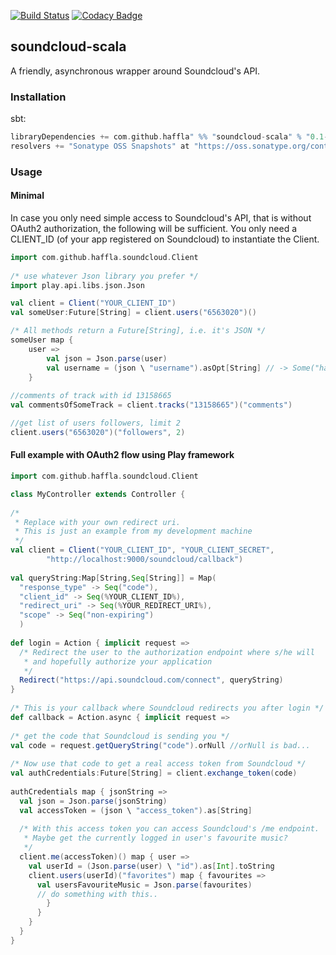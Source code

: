 [![Build Status](https://travis-ci.org/haffla/soundcloud-scala.svg)](https://travis-ci.org/haffla/soundcloud-scala) [![Codacy Badge](https://api.codacy.com/project/badge/7a481c68837549f7aaa4f630153369fa)](https://www.codacy.com/app/jakobpupke_2054/soundcloud-scala)

## soundcloud-scala

A friendly, asynchronous wrapper around Soundcloud's API.

### Installation
sbt:

```scala
libraryDependencies += com.github.haffla" %% "soundcloud-scala" % "0.1-SNAPSHOT"
resolvers += "Sonatype OSS Snapshots" at "https://oss.sonatype.org/content/repositories/snapshots"
```

### Usage
#### Minimal
In case you only need simple access to Soundcloud's API, that is without OAuth2 authorization, the following will be sufficient. You only need a CLIENT_ID (of your app registered on Soundcloud) to instantiate the Client.
 
```scala
import com.github.haffla.soundcloud.Client
    
/* use whatever Json library you prefer */
import play.api.libs.json.Json

val client = Client("YOUR_CLIENT_ID")
val someUser:Future[String] = client.users("6563020")()

/* All methods return a Future[String], i.e. it's JSON */
someUser map {
	user => 
		val json = Json.parse(user)
		val username = (json \ "username").asOpt[String] // -> Some("haffla")
	}
	
//comments of track with id 13158665
val commentsOfSomeTrack = client.tracks("13158665")("comments")

//get list of users followers, limit 2
client.users("6563020")("followers", 2)
```

#### Full example with OAuth2 flow using Play framework

```scala
import com.github.haffla.soundcloud.Client	

class MyController extends Controller {
		
/* 
 * Replace with your own redirect uri.
 * This is just an example from my development machine 
 */
val client = Client("YOUR_CLIENT_ID", "YOUR_CLIENT_SECRET", 
  		"http://localhost:9000/soundcloud/callback")
                      
val queryString:Map[String,Seq[String]] = Map(
  "response_type" -> Seq("code"),
  "client_id" -> Seq(%YOUR_CLIENT_ID%),
  "redirect_uri" -> Seq(%YOUR_REDIRECT_URI%),
  "scope" -> Seq("non-expiring")
  )
	  
def login = Action { implicit request =>
  /* Redirect the user to the authorization endpoint where s/he will 
   * and hopefully authorize your application
   */
  Redirect("https://api.soundcloud.com/connect", queryString)
}
		
/* This is your callback where Soundcloud redirects you after login */
def callback = Action.async { implicit request =>
	  
/* get the code that Soundcloud is sending you */
val code = request.getQueryString("code").orNull //orNull is bad...
    
/* Now use that code to get a real access token from Soundcloud */
val authCredentials:Future[String] = client.exchange_token(code)
	    
authCredentials map { jsonString =>
  val json = Json.parse(jsonString)
  val accessToken = (json \ "access_token").as[String]
		
  /* With this access token you can access Soundcloud's /me endpoint.
   * Maybe get the currently logged in user's favourite music? 
   */
  client.me(accessToken)() map { user =>
    val userId = (Json.parse(user) \ "id").as[Int].toString
    client.users(userId)("favorites") map { favourites =>
      val usersFavouriteMusic = Json.parse(favourites)
      // do something with this..
        }
      }
    }
  }
}
```
